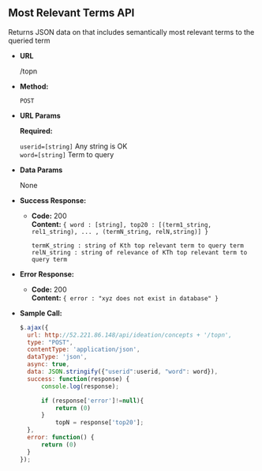 **Most Relevant Terms API**
----
  Returns JSON data on that includes semantically most relevant terms to the queried term

* **URL**

  /topn

* **Method:**

  `POST` 
  
*  **URL Params**

   **Required:**
 
   `userid=[string]` Any string is OK <br />
   `word=[string]`   Term to query

* **Data Params**

  None

* **Success Response:**

  * **Code:** 200 <br />
    **Content:** `{ word : [string], top20 : [(term1_string, rel1_string), ... , (termN_string, relN,string)] }`
    
    `termK_string : string of Kth top relevant term to query term` <br />
    `relN_string : string of relevance of KTh top relevant term to query term`
     
* **Error Response:**

  * **Code:** 200 <br />
    **Content:** `{ error : "xyz does not exist in database" }`

* **Sample Call:**

  ```javascript
  $.ajax({
	url: http://52.221.86.148/api/ideation/concepts + '/topn',
	type: "POST",
	contentType: 'application/json',
	dataType: 'json',
	async: true,
	data: JSON.stringify({"userid":userid, "word": word}),
	success: function(response) {
		console.log(response);

		if (response['error']!=null){
			return (0)
		}
        	topN = response['top20'];
	},
	error: function() {
		return (0)
	}
  });
  ```
